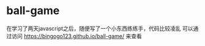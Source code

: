 # ball-game
在学习了两天javascript之后，随便写了一个小东西练练手，代码比较凌乱
可以通过访问 https://bingogo123.github.io/ball-game/ 来查看
